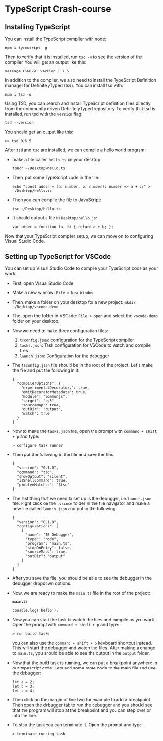 # TypeScript Crash-course

## Installing TypeScript

You can install the TypeScript compiler with node:

~~~~{.numberLines .bash startFrom="1"}
npm i typescript -g
~~~~~~~

Then to verify that it is installed, run `tsc -v` to see the version of the compiler. You will get an output like this:

~~~~~~~
message TS6029: Version 1.7.5
~~~~~~~

In addition to the compiler, we also need to install the TypeScript Definition manager for DefinitelyTyped (tsd). You can install tsd with:

~~~~{.numberLines .bash startFrom="1"}
npm i tsd -g
~~~~~~~

Using TSD, you can search and install TypeScript definition files directly from the community driven DefinitelyTyped repository. To verify that tsd is installed, run tsd with the `version` flag:

~~~~{.numberLines .bash startFrom="1"}
tsd --version
~~~~~~~

You should get an output like this:

~~~~~~~
>> tsd 0.6.5
~~~~~~~

After `tsd` and `tsc` are installed, we can compile a hello world program:

- make a file called `hello.ts` on your desktop:

    ~~~~{.numberLines .bash startFrom="1"}
    touch ~/Desktop/hello.ts
    ~~~~~~~

- Then, put some TypeScript code in the file:

    ~~~~{.numberLines .bash startFrom="1"}
    echo "const adder = (a: number, b: number): number => a + b;" > ~/Desktop/hello.ts
    ~~~~~~~

- Then you can compile the file to JavaScript:

    ~~~~{.numberLines .bash startFrom="1"}
    tsc ~/Desktop/hello.ts
    ~~~~~~~

- It should output a file in `Desktop/hello.js`:

    ~~~~{.numberLines .javascript startFrom="1"}
    var adder = function (a, b) { return a + b; };
    ~~~~~~~

Now that your TypeScript compiler setup, we can move on to configuring Visual Studio Code.

## Setting up TypeScript for VSCode

You can set up Visual Studio Code to compile your TypeScript code as your work.

- First, open Visual Studio Code
- Make a new window: `File > New Window`
- Then, make a folder on your desktop for a new project: `mkdir ~/Desktop/vscode-demo`
- The, open the folder in VSCode: `File > open` and select the `vscode-demo` folder on your desktop.
- Now we need to make three configuration files:

    1. `tsconfig.json`: configuration for the TypeScript compiler
    2. `tasks.json`: Task configuration for VSCode to watch and compile files
    3. `launch.json`: Configuration for the debugger

- The `tsconfig.json` file should be in the root of the project. Let's make the file and put the following in it:

    ~~~~~~~
    {
      "compilerOptions": {
        "experimentalDecorators": true,
        "emitDecoratorMetadata": true,
        "module": "commonjs",
        "target": "es5",
        "sourceMap": true,
        "outDir": "output",
        "watch": true
      }
    }
    ~~~~~~~
- Now to make the `tasks.json` file, open the prompt with `command + shift + p` and type:

    ~~~~~~~
    > configure task runner
    ~~~~~~~

- Then put the following in the file and save the file:

    ~~~~~~~
    {
      "version": "0.1.0",
      "command": "tsc",
      "showOutput": "silent",
      "isShellCommand": true,
      "problemMatcher": "$tsc"
    }
    ~~~~~~~

- The last thing that we need to set up is the debugger, i.e.`launch.json` file. Right click on the `.vscode` folder in the file navigator and make a new file called `launch.json` and put in the following:

    ~~~~~~~
    {
      "version": "0.1.0",
      "configurations": [
        {
          "name": "TS Debugger",
          "type": "node",
          "program": "main.ts",
          "stopOnEntry": false,
          "sourceMaps": true,
          "outDir": "output"
        }
      ]
    }
    ~~~~~~~

- After you save the file, you should be able to see the debugger in the debugger dropdown options.

- Now, we are ready to make the `main.ts` file in the root of the project:

    **`main.ts`**

    ~~~~{.numberLines .java startFrom="1"}
    console.log('hello');
    ~~~~~~~

- Now you can start the task to watch the files and compile as you work. Open the prompt with `command + shift + p` and type:

    ~~~~~~~
    > run build tasks
    ~~~~~~~

    you can also use the `command + shift + b` keyboard shortcut instead. This will start the debugger and watch the files. After making a change to `main.ts`, you should be able to see the output in the `output` folder.

- Now that the build task is running, we can put a breakpoint anywhere in our typescript code. Lets add some more code to the main file and use the debugger:

    ~~~~{.numberLines .java startFrom="1"}
    let a = 2;
    let b = 3;
    let c = 4;
    ~~~~~~~

- Then click on the margin of line two for example to add a breakpoint. Then open the debugger tab to run the debugger and you should see that the program will stop at the breakpoint and you can step over or into the line.

- To stop the task you can terminate it. Open the prompt and type:

    ~~~~~~~
    > terminate running task
    ~~~~~~~

